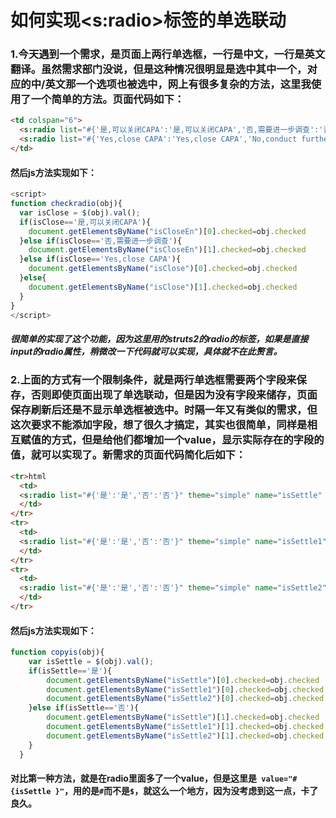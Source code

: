 # 如何实现<s:radio>标签的单选联动 
### 1.今天遇到一个需求，是页面上两行单选框，一行是中文，一行是英文翻译。虽然需求部门没说，但是这种情况很明显是选中其中一个，对应的中/英文那一个选项也被选中，网上有很多复杂的方法，这里我使用了一个简单的方法。页面代码如下：  
```html
<td colspan="6">
  <s:radio list="#{'是,可以关闭CAPA':'是,可以关闭CAPA','否,需要进一步调查':'否,需要进一步调查'}" theme="simple" name="isClose" onclick="checkradio(this)"/><br>
  <s:radio list="#{'Yes,close CAPA':'Yes,close CAPA','No,conduct further investigation':'No,conduct further investigation'}" theme="simple" name="isCloseEn"onclick="checkradio(this)"/>  
</td>
```
#### 然后js方法实现如下：  
```js
<script>
function checkradio(obj){ 
  var isClose = $(obj).val();
  if(isClose=='是,可以关闭CAPA'){
    document.getElementsByName("isCloseEn")[0].checked=obj.checked 
  }else if(isClose=='否,需要进一步调查'){
    document.getElementsByName("isCloseEn")[1].checked=obj.checked 
  }else if(isClose=='Yes,close CAPA'){
    document.getElementsByName("isClose")[0].checked=obj.checked 
  }else{
    document.getElementsByName("isClose")[1].checked=obj.checked 
  }
} 
</script>
```
##### 很简单的实现了这个功能，因为这里用的struts2的radio的标签，如果是直接input的radio属性，稍微改一下代码就可以实现，具体就不在此赘言。

### 2.上面的方式有一个限制条件，就是两行单选框需要两个字段来保存，否则即使页面出现了单选联动，但是因为没有字段来储存，页面保存刷新后还是不显示单选框被选中。时隔一年又有类似的需求，但这次要求不能添加字段，想了很久才搞定，其实也很简单，同样是相互赋值的方式，但是给他们都增加一个value，显示实际存在的字段的值，就可以实现了。新需求的页面代码简化后如下：
```html
<tr>html
  <td>
  <s:radio list="#{'是':'是','否':'否'}" theme="simple" name="isSettle" onclick="copyis(this)" value="#{isSettle }"/>
  </td>
</tr>
<tr>
  <td>
  <s:radio list="#{'是':'是','否':'否'}" theme="simple" name="isSettle1" onclick="copyis(this)" value="#{isSettle }"/>
  </td>
</tr>
<tr>
  <td>
  <s:radio list="#{'是':'是','否':'否'}" theme="simple" name="isSettle2" onclick="copyis(this)" value="#{isSettle }"/>
  </td>
</tr>
```
#### 然后js方法实现如下：  
```js
function copyis(obj){
    var isSettle = $(obj).val();
    if(isSettle=='是'){
        document.getElementsByName("isSettle")[0].checked=obj.checked 
        document.getElementsByName("isSettle1")[0].checked=obj.checked 
        document.getElementsByName("isSettle2")[0].checked=obj.checked 
    }else if(isSettle=='否'){
        document.getElementsByName("isSettle")[1].checked=obj.checked 
        document.getElementsByName("isSettle1")[1].checked=obj.checked 
        document.getElementsByName("isSettle2")[1].checked=obj.checked 
    }
  }
```
#### 对比第一种方法，就是在radio里面多了一个value，但是这里是` value="#{isSettle }"`，用的是`#`而不是`$`，就这么一个地方，因为没考虑到这一点，卡了良久。
